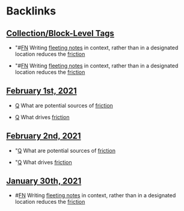 
# Backlinks
## [Collection/Block-Level Tags](<Collection/Block-Level Tags.md>)
- "#[FN](<FN.md>) Writing [fleeting notes](<fleeting notes.md>) in context, rather than in a designated location reduces the [friction](<friction.md>)

- "#[FN](<FN.md>) Writing [fleeting notes](<fleeting notes.md>) in context, rather than in a designated location reduces the [friction](<friction.md>)

## [February 1st, 2021](<February 1st, 2021.md>)
- [Q](<Q.md>) What are potential sources of [friction](<friction.md>)

- [Q](<Q.md>) What drives [friction](<friction.md>)

## [February 2nd, 2021](<February 2nd, 2021.md>)
- "[Q](<Q.md>) What are potential sources of [friction](<friction.md>)

- "[Q](<Q.md>) What drives [friction](<friction.md>)

## [January 30th, 2021](<January 30th, 2021.md>)
- #[FN](<FN.md>) Writing [fleeting notes](<fleeting notes.md>) in context, rather than in a designated location reduces the [friction](<friction.md>)

